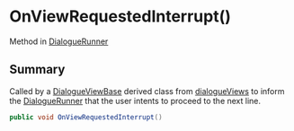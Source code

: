 # OnViewRequestedInterrupt()

Method in [DialogueRunner](yarn.unity.dialoguerunner.md)

## Summary

Called by a [DialogueViewBase](yarn.unity.dialogueviewbase.md) derived class from [dialogueViews](yarn.unity.dialoguerunner.dialogueviews.md) to inform the [DialogueRunner](yarn.unity.dialoguerunner.md) that the user intents to proceed to the next line.

```csharp
public void OnViewRequestedInterrupt()
```
